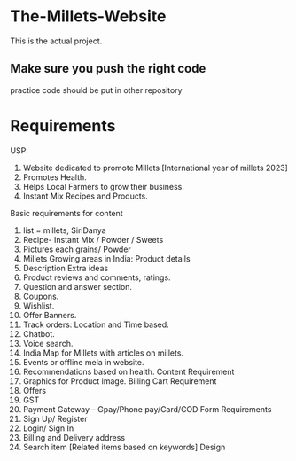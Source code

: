 # The-Millets-Website
This is the actual project.

## Make sure you push the right code
practice code should be put in other repository

# Requirements
USP:
1.	Website dedicated to promote Millets [International year of millets 2023]
2.	Promotes Health.
3.	Helps Local Farmers to grow their business.
4.	Instant Mix Recipes and Products.

Basic requirements for content
1.	list = millets, SiriDanya 
2.	Recipe- Instant Mix / Powder / Sweets
3.	Pictures each grains/ Powder
4.	Millets Growing areas in India: Product details
5.	Description 
Extra ideas
1.	Product reviews and comments, ratings.
2.	Question and answer section.
3.	Coupons.
4.	Wishlist.
5.	Offer Banners.  
6.	Track orders: Location and Time based.
7.	Chatbot. 
8.	Voice search.
9.	India Map for Millets with articles on millets. 
10.	Events or offline mela in website.
11.	Recommendations based on health.
Content Requirement
1.	Graphics for Product image.
Billing Cart Requirement
1.	Offers 
2.	GST
3.	Payment Gateway – Gpay/Phone pay/Card/COD
Form Requirements
1.	Sign Up/ Register 
2.	Login/ Sign In
3.	Billing and Delivery address 
4.	Search item [Related items based on keywords]
Design

